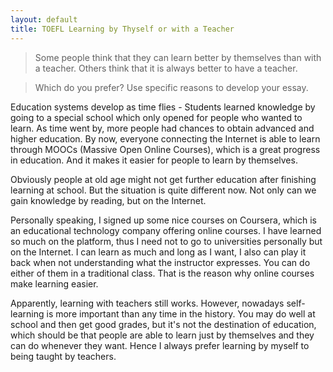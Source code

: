 ```yaml
---
layout: default
title: TOEFL Learning by Thyself or with a Teacher
---
```


> Some people think that they can learn better by themselves than with a teacher. Others think that it is always better to have a teacher.

> Which do you prefer? Use specific reasons to develop your essay.

Education systems develop as time flies - Students learned knowledge by going to a special school which only opened for people who wanted to learn. As time went by, more people had chances to obtain advanced and higher education. By now, everyone connecting the Internet is able to learn through MOOCs (Massive Open Online Courses), which is a great progress in education. And it makes it easier for people to learn by themselves.

Obviously people at old age might not get further education after finishing learning at school. But the situation is quite different now. Not only can we gain knowledge by reading, but on the Internet.

Personally speaking, I signed up some nice courses on Coursera, which is an educational technology company offering online courses. I have learned so much on the platform, thus I need not to go to universities personally but on the Internet. I can learn as much and long as I want, I also can play it back when not understanding what the instructor expresses. You can do either of them in a traditional class. That is the reason why online courses make learning easier.

Apparently, learning with teachers still works. However, nowadays self-learning is more important than any time in the history. You may do well at school and then get good grades, but it's not the destination of education, which should be that people are able to learn just by themselves and they can do whenever they want. Hence I always prefer learning by myself to being taught by teachers.


